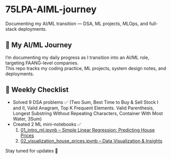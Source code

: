 # 75LPA-AIML-journey
Documenting my AI/ML transition — DSA, ML projects, MLOps, and full-stack deployments.

## 🚀 My AI/ML Journey
I’m documenting my daily progress as I transition into an AI/ML role, targeting FAANG-level companies.  
This repo tracks my coding practice, ML projects, system design notes, and deployments.

## 📌 Weekly Checklist
- Solved 9 DSA problems ✅ (Two Sum, Best Time to Buy & Sell Stock I and II, Valid Anagram, Top K Frequent Elements. Valid Parenthesis, Longest Substring Without Repeating Characters, Container With Most Water, 3Sum)  
- Created 2 ML mini-notebooks ✅  
  1. [01_intro_ml.ipynb – Simple Linear Regression: Predicting House Prices](https://colab.research.google.com/github/samvidaaaa/75LPA-AIML-journey/blob/main/notebooks/01_intro_ml.ipynb)  
  2. [02_visualization_house_prices.ipynb – Data Visualization & Insights](https://colab.research.google.com/github/samvidaaaa/75LPA-AIML-journey/blob/main/notebooks/02_visualization_house_prices.ipynb)  

Stay tuned for updates 🚀
